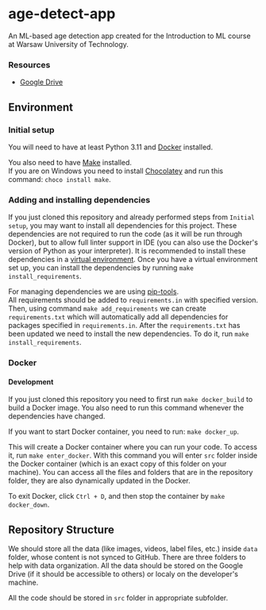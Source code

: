 # age-detect-app
An ML-based age detection app created for the Introduction to ML course at Warsaw University of Technology.

### Resources
- [Google Drive](https://drive.google.com/drive/folders/1--eqhLUZsyxi9vrgreIS-B9Zp0haDMjy)

## Environment
### Initial setup
You will need to have at least Python 3.11 and [Docker](https://www.docker.com/) installed.

You also need to have [Make](https://www.gnu.org/software/make/) installed. \
If you are on Windows you need to install [Chocolatey](https://chocolatey.org/install) and run this command: `choco install make`.

### Adding and installing dependencies
If you just cloned this repository and already performed steps from `Initial setup`, you may want to
install all dependencies for this project. These dependencies are not required to run the code (as it will be run through Docker),
but to allow full linter support in IDE (you can also use the Docker's version of Python as your interpreter). It is recommended
to install these dependencies in a [virtual environment](https://docs.python.org/3/library/venv.html). Once you have a virtual environment
set up, you can install the dependencies by running `make install_requirements`.

For managing dependencies we are using [pip-tools](https://github.com/jazzband/pip-tools). \
All requirements should be added to `requirements.in` with specified version. Then, using command `make add_requirements`
we can create `requirements.txt` which will automatically add all dependencies for packages specified
in `requirements.in`. After the `requirements.txt` has been updated we need to install the new dependencies.
To do it, run `make install_requirements`.

### Docker
#### Development
If you just cloned this repository you need to first run `make docker_build` to build a Docker image.
You also need to run this command whenever the dependencies have changed.

If you want to start Docker container, you need to run: `make docker_up`. 

This will create a Docker container
where you can run your code. To access it, run `make enter_docker`. With this command you will enter
`src` folder inside the Docker container (which is an exact copy of this folder on your machine). You can
access all the files and folders that are in the repository folder, they are also dynamically updated in the Docker.

To exit Docker, click `Ctrl + D`, and then stop the container by `make docker_down`.

## Repository Structure
We should store all the data (like images, videos, label files, etc.) inside `data`
folder, whose content is not synced to GitHub. There are three folders to help
with data organization. All the data should be stored on the Google Drive (if it should be accessible to others)
or localy on the developer's machine.

All the code should be stored in `src` folder in appropriate subfolder.
